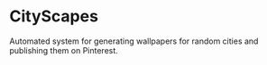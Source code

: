 # CityScapes
Automated system for generating wallpapers for random cities and publishing them on Pinterest.
